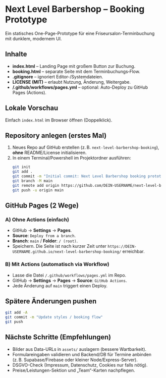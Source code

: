 # Next Level Barbershop – Booking Prototype

Ein statisches One-Page-Prototype für eine Friseursalon-Terminbuchung mit dunklem, modernem UI.

## Inhalte
- **index.html** – Landing Page mit großem Button zur Buchung.
- **booking.html** – separate Seite mit dem Terminbuchungs‑Flow.
- **.gitignore** – ignoriert Editor-/Systemdateien.
- **LICENSE (MIT)** – erlaubt Nutzung, Änderung, Weitergabe.
- **/.github/workflows/pages.yml** – optional: Auto-Deploy zu GitHub Pages (Actions).

## Lokale Vorschau
Einfach `index.html` im Browser öffnen (Doppelklick).

## Repository anlegen (erstes Mal)
1. Neues Repo auf GitHub erstellen (z. B. `next-level-barbershop-booking`), **ohne** README/License initialisieren.
2. In einem Terminal/Powershell im Projektordner ausführen:
   ```bash
   git init
   git add .
   git commit -m "Initial commit: Next Level Barbershop booking prototype"
   git branch -M main
   git remote add origin https://github.com/DEIN-USERNAME/next-level-barbershop-booking.git
   git push -u origin main
   ```

## GitHub Pages (2 Wege)

### A) Ohne Actions (einfach)
- GitHub → **Settings** → **Pages**.
- **Source**: `Deploy from a branch`.
- **Branch**: `main` / **Folder**: `/ (root)`.
- Speichern. Die Seite ist nach kurzer Zeit unter `https://DEIN-USERNAME.github.io/next-level-barbershop-booking/` erreichbar.

### B) Mit Actions (automatisch via Workflow)
- Lasse die Datei `/.github/workflows/pages.yml` im Repo.
- GitHub → **Settings** → **Pages** → **Source**: `GitHub Actions`.
- Jede Änderung auf `main` triggert einen Deploy.

## Spätere Änderungen pushen
```bash
git add -A
git commit -m "Update styles / booking flow"
git push
```

## Nächste Schritte (Empfehlungen)
- Bilder aus Data-URLs in `assets/` auslagern (bessere Wartbarkeit).
- Formulareingaben validieren und Backend/DB für Termine anbinden (z. B. Supabase/Firebase oder kleiner Node/Express-Server).
- DSGVO-Check (Impressum, Datenschutz, Cookies nur falls nötig).
- Preise/Leistungen-Sektion und „Team“-Karten nachpflegen.
